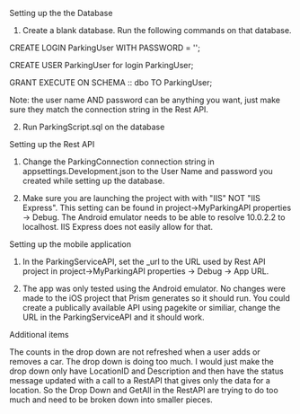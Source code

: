 Setting up the the Database

1. Create a blank database. Run the following commands on that database.


CREATE LOGIN ParkingUser WITH PASSWORD = '<CHANGE ME>';
  
CREATE USER ParkingUser for login ParkingUser;

GRANT EXECUTE ON SCHEMA :: dbo TO ParkingUser;  

Note: the user name AND password can be anything you want, just make sure they match the connection string in the Rest API.

2. Run ParkingScript.sql on the database

Setting up the Rest API


1. Change the ParkingConnection connection string in appsettings.Development.json to the User Name and password you created while setting up the database.
  
2. Make sure you are launching the project with with "IIS" NOT "IIS Express". This setting can be found in project->MyParkingAPI properties -> Debug.
The Android emulator needs to be able to resolve 10.0.2.2 to localhost. IIS Express does not easily allow for that.


Setting up the mobile application

1. In the ParkingServiceAPI, set the _url to the URL used by Rest API project in project->MyParkingAPI properties -> Debug -> App URL. 
  
2. The app was only tested using the Android emulator. No changes were made to the iOS project that Prism generates so it should run. You could create a publically available API using pagekite or similiar, change the URL in the ParkingServiceAPI and it should work.

Additional items
  
The counts in the drop down are not refreshed when a user adds  or removes a car. The drop down is doing too much. I would just make the drop down only have LocationID and Description and then have the status message updated with a call to a RestAPI that gives only the data for a location. So the Drop Down and GetAll in the RestAPI are trying to do too much and need to be broken down into smaller pieces.





